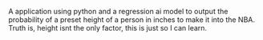 A application using python and a regression ai model to output the probability of a preset height of a person in inches to make it into the NBA. Truth is, height isnt the only factor, this is just so I can learn.
